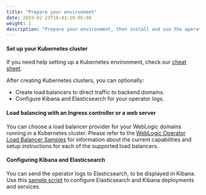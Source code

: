 ```yaml
---
title: "Prepare your environment"
date: 2019-02-23T16:43:10-05:00
weight: 1
description: "Prepare your environment, then install and use the operator to manage domains."
---
```



#### Set up your Kubernetes cluster

If you need help setting up a Kubernetes environment, check our [cheat sheet](k8s_setup.md).

After creating Kubernetes clusters, you can optionally:

* Create load balancers to direct traffic to backend domains.
* Configure Kibana and Elasticsearch for your operator logs.


#### Load balancing with an Ingress controller or a web server

You can choose a load balancer provider for your WebLogic domains running in a Kubernetes cluster. Please refer to the [WebLogic Operator Load Balancer Samples](../kubernetes/samples/charts/README.md) for information about the current capabilities and setup instructions for each of the supported load balancers.


#### Configuring Kibana and Elasticsearch

You can send the operator logs to Elasticsearch, to be displayed in Kibana. Use
this [sample script](/kubernetes/samples/scripts/elasticsearch-and-kibana/README.md) to configure Elasticsearch and Kibana deployments and services.
